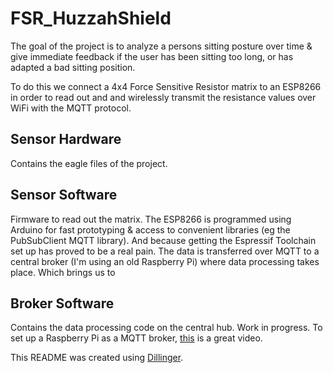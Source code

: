# FSR_HuzzahShield

The goal of the project is to analyze a persons sitting posture over time & give immediate feedback if the user has been sitting too long, or has adapted a bad sitting position.

To do this we connect a 4x4 Force Sensitive Resistor matrix to an ESP8266 in order to read out and and wirelessly transmit the resistance values over WiFi with the MQTT protocol.


## Sensor Hardware
Contains the eagle files of the project.

## Sensor Software
Firmware to read out the matrix. The ESP8266 is programmed using Arduino for fast prototyping & access to convenient libraries (eg the PubSubClient MQTT library). And because getting the Espressif Toolchain set up has proved to be a real pain. The data is transferred over MQTT to a central broker (I'm using an old Raspberry Pi) where data processing takes place. Which brings us to

## Broker Software
Contains the data processing code on the central hub. Work in progress.
To set up a Raspberry Pi as a MQTT broker, [this](https://www.youtube.com/watch?v=AsDHEDbyLfg) is a great video.




This README was created using [Dillinger](www.dillinger.io).
